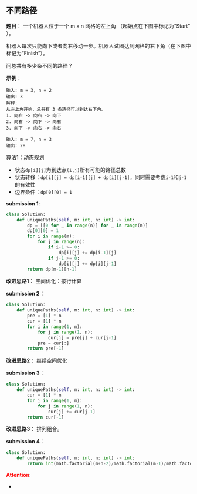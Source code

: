 ## 不同路径
**题目**：
一个机器人位于一个 m x n 网格的左上角 （起始点在下图中标记为“Start” ）。

机器人每次只能向下或者向右移动一步。机器人试图达到网格的右下角（在下图中标记为“Finish”）。

问总共有多少条不同的路径？

**示例**：
```
输入: m = 3, n = 2
输出: 3
解释:
从左上角开始，总共有 3 条路径可以到达右下角。
1. 向右 -> 向右 -> 向下
2. 向右 -> 向下 -> 向右
3. 向下 -> 向右 -> 向右
```
```
输入: m = 7, n = 3
输出: 28
```

算法1：动态规划
- 状态```dp[i][j]```为到达点```(i,j)```所有可能的路径总数
- 状态转移：```dp[i][j] = dp[i-1][j] + dp[i][j-1]```，同时需要考虑```i-1```和```j-1```的有效性
- 边界条件：```dp[0][0] = 1```

**submission 1**:
```python
class Solution:
    def uniquePaths(self, m: int, n: int) -> int:
        dp = [[0 for _ in range(n)] for _ in range(m)]
        dp[0][0] = 1
        for i in range(m):
            for j in range(n):
                if i-1 >= 0:
                    dp[i][j] += dp[i-1][j]
                if j-1 >= 0:
                    dp[i][j] += dp[i][j-1]
        return dp[m-1][n-1]
```


**改进思路1**：
空间优化：按行计算

**submission 2**：
```python
class Solution:
    def uniquePaths(self, m: int, n: int) -> int:
        pre = [1] * n
        cur = [1] * n
        for i in range(1, m):
            for j in range(1, n):
                cur[j] = pre[j] + cur[j-1]
            pre = cur[:]
        return pre[-1]
```


**改进思路2**：
继续空间优化

**submission 3**：
```python
class Solution:
    def uniquePaths(self, m: int, n: int) -> int:
        cur = [1] * n
        for i in range(1, m):
            for j in range(1, n):
                cur[j] += cur[j-1]
        return cur[-1]
```


**改进思路3**：
排列组合。

**submission 4**：
```python
class Solution:
    def uniquePaths(self, m: int, n: int) -> int:
        return int(math.factorial(m+n-2)/math.factorial(m-1)/math.factorial(n-1))
```


<font color="#FF0000">**Attention**</font>:

- 
